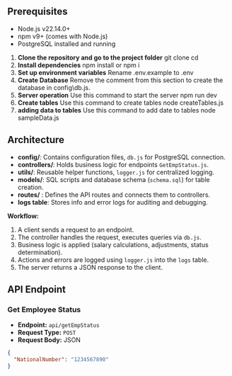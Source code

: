 ## Prerequisites
- Node.js v22.14.0+
- npm v9+ (comes with Node.js)
- PostgreSQL installed and running

1. **Clone the repository and go to the project folder**
git clone <repo-url>
cd <repo-folder>
2. **Install dependencies**
npm install  or npm i
3. **Set up environment variables**
Rename .env.example to .env
4. **Create Database**
Remove the comment from this section to create the database in config\db.js.
5. **Server operation**
Use this command to start the server
npm run dev
6. **Create tables**
Use this command to create tables
node createTables.js
7. **adding data to tables**
Use this command to add date to tables
node sampleData.js

## Architecture

- **config/**: Contains configuration files, `db.js` for PostgreSQL connection.
- **controllers/**: Holds business logic for endpoints `GetEmpStatus.js`.
- **utils/**: Reusable helper functions, `logger.js` for centralized logging.
- **models/**: SQL scripts and database schema (`schema.sql`) for table creation.
- **routes/** : Defines the API routes and connects them to controllers.
- **logs table**: Stores info and error logs for auditing and debugging.

**Workflow:**
1. A client sends a request to an endpoint.
2. The controller handles the request, executes queries via `db.js`.
3. Business logic is applied (salary calculations, adjustments, status determination).
4. Actions and errors are logged using `logger.js` into the `logs` table.
5. The server returns a JSON response to the client.

## API Endpoint

### Get Employee Status

- **Endpoint:** `api/getEmpStatus`  
- **Request Type:** `POST`  
- **Request Body:** JSON  

```json
{
  "NationalNumber": "1234567890"
}
